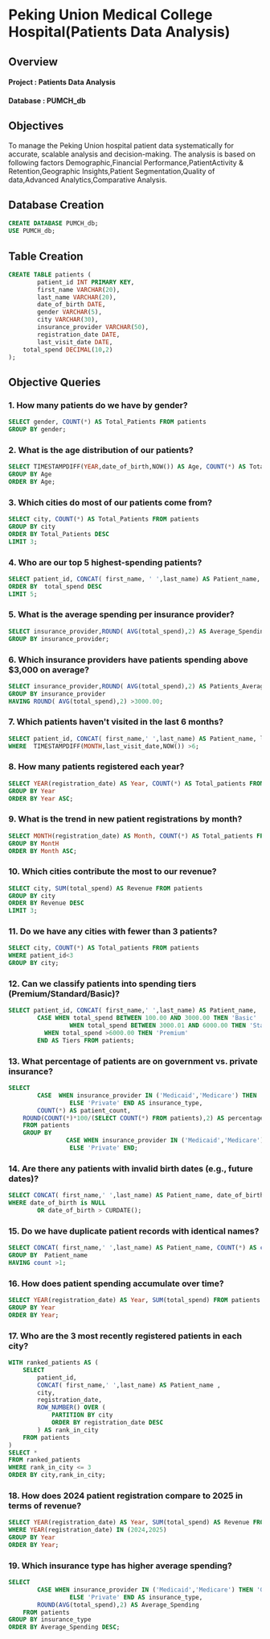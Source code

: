 # Peking Union Medical College Hospital(Patients Data Analysis)
## Overview
#### Project : Patients Data Analysis
#### Database : PUMCH_db
## Objectives
To manage the Peking Union hospital patient data systematically for accurate, scalable analysis and decision-making.
The analysis is based on following factors 
Demographic,Financial Performance,PatientActivity & Retention,Geographic Insights,Patient Segmentation,Quality of data,Advanced Analytics,Comparative Analysis.
## Database Creation
```sql 
CREATE DATABASE PUMCH_db;
USE PUMCH_db;
```
## Table Creation
``` sql 
CREATE TABLE patients (
        patient_id INT PRIMARY KEY,
        first_name VARCHAR(20),
        last_name VARCHAR(20),
        date_of_birth DATE,
        gender VARCHAR(5),
        city VARCHAR(30),
        insurance_provider VARCHAR(50),
        registration_date DATE,
        last_visit_date DATE,
    total_spend DECIMAL(10,2)
);
```
## Objective Queries 
### 1. How many patients do we have by gender?  
```sql
SELECT gender, COUNT(*) AS Total_Patients FROM patients
GROUP BY gender;
```
### 2. What is the age distribution of our patients?  
```sql 
SELECT TIMESTAMPDIFF(YEAR,date_of_birth,NOW()) AS Age, COUNT(*) AS Total_Patients FROM patients
GROUP BY Age
ORDER BY Age;
```
### 3. Which cities do most of our patients come from?
```sql
SELECT city, COUNT(*) AS Total_Patients FROM patients
GROUP BY city
ORDER BY Total_Patients DESC
LIMIT 3;
``` 
### 4. Who are our top 5 highest-spending patients? 
```sql
SELECT patient_id, CONCAT( first_name, ' ',last_name) AS Patient_name, total_spend FROM patients
ORDER BY  total_spend DESC
LIMIT 5;
```
### 5. What is the average spending per insurance provider?  
```sql
SELECT insurance_provider,ROUND( AVG(total_spend),2) AS Average_Spending FROM patients
GROUP BY insurance_provider;
```
### 6. Which insurance providers have patients spending above $3,000 on average?  
```sql
SELECT insurance_provider,ROUND( AVG(total_spend),2) AS Patients_Average_Spending FROM patients
GROUP BY insurance_provider
HAVING ROUND( AVG(total_spend),2) >3000.00;
```
### 7. Which patients haven't visited in the last 6 months?  
```sql
SELECT patient_id, CONCAT( first_name,' ',last_name) AS Patient_name, last_visit_date,TIMESTAMPDIFF(MONTH,last_visit_date,NOW()) AS months_till_last_visit  FROM patients
WHERE  TIMESTAMPDIFF(MONTH,last_visit_date,NOW()) >6;
```
### 8. How many patients registered each year?  
```sql
SELECT YEAR(registration_date) AS Year, COUNT(*) AS Total_patients FROM patients
GROUP BY Year
ORDER BY Year ASC;
```
### 9. What is the trend in new patient registrations by month?  
```sql
SELECT MONTH(registration_date) AS Month, COUNT(*) AS Total_patients FROM patients
GROUP BY MontH
ORDER BY Month ASC;
```
### 10. Which cities contribute the most to our revenue?  
```sql
SELECT city, SUM(total_spend) AS Revenue FROM patients
GROUP BY city
ORDER BY Revenue DESC
LIMIT 3;
```
### 11. Do we have any cities with fewer than 3 patients?  
```sql
SELECT city, COUNT(*) AS Total_patients FROM patients
WHERE patient_id<3
GROUP BY city;
```
### 12. Can we classify patients into spending tiers (Premium/Standard/Basic)?  
```sql
SELECT patient_id, CONCAT( first_name,' ',last_name) AS Patient_name, 
        CASE WHEN total_spend BETWEEN 100.00 AND 3000.00 THEN 'Basic'
                 WHEN total_spend BETWEEN 3000.01 AND 6000.00 THEN 'Standard'
          WHEN total_spend >6000.00 THEN 'Premium'
        END AS Tiers FROM patients;
```
### 13. What percentage of patients are on government vs. private insurance?  
```sql
SELECT 
        CASE  WHEN insurance_provider IN ('Medicaid','Medicare') THEN 'Government'
                 ELSE 'Private' END AS insurance_type,
        COUNT(*) AS patient_count,
    ROUND(COUNT(*)*100/(SELECT COUNT(*) FROM patients),2) AS percentage
    FROM patients
    GROUP BY 
                CASE WHEN insurance_provider IN ('Medicaid','Medicare') THEN 'Government'
                 ELSE 'Private' END;
```
### 14. Are there any patients with invalid birth dates (e.g., future dates)?  
```sql
SELECT CONCAT( first_name,' ',last_name) AS Patient_name, date_of_birth FROM patients
WHERE date_of_birth is NULL
        OR date_of_birth > CURDATE();
```
### 15. Do we have duplicate patient records with identical names?  
```sql
SELECT CONCAT( first_name,' ',last_name) AS Patient_name, COUNT(*) AS count FROM patients
GROUP BY  Patient_name
HAVING count >1;
```
### 16. How does patient spending accumulate over time?  
```sql
SELECT YEAR(registration_date) AS Year, SUM(total_spend) FROM patients
GROUP BY Year
ORDER BY Year;
```
### 17. Who are the 3 most recently registered patients in each city?  
```sql
WITH ranked_patients AS (
    SELECT 
        patient_id,
        CONCAT( first_name,' ',last_name) AS Patient_name ,
        city,
        registration_date,
        ROW_NUMBER() OVER (
            PARTITION BY city 
            ORDER BY registration_date DESC
        ) AS rank_in_city
    FROM patients
)
SELECT *
FROM ranked_patients
WHERE rank_in_city <= 3
ORDER BY city,rank_in_city;
```
### 18. How does 2024 patient registration compare to 2025 in terms of revenue?  

```sql
SELECT YEAR(registration_date) AS Year, SUM(total_spend) AS Revenue FROM patients
WHERE YEAR(registration_date) IN (2024,2025)
GROUP BY Year
ORDER BY Year;
```
### 19. Which insurance type has higher average spending?
```sql
SELECT 
        CASE WHEN insurance_provider IN ('Medicaid','Medicare') THEN 'Government'
                 ELSE 'Private' END AS insurance_type,
        ROUND(AVG(total_spend),2) AS Average_Spending
    FROM patients
GROUP BY insurance_type
ORDER BY Average_Spending DESC;
```